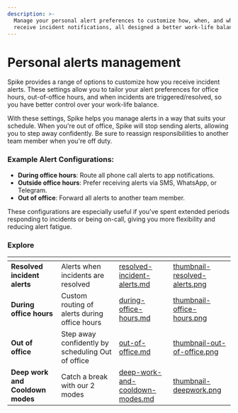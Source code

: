 ```yaml
---
description: >-
  Manage your personal alert preferences to customize how, when, and where you
  receive incident notifications, all designed a better work-life balance.
---
```


# Personal alerts management

Spike provides a range of options to customize how you receive incident alerts. These settings allow you to tailor your alert preferences for office hours, out-of-office hours, and when incidents are triggered/resolved, so you have better control over your work-life balance.

With these settings, Spike helps you manage alerts in a way that suits your schedule. When you're out of office, Spike will stop sending alerts, allowing you to step away confidently. Be sure to reassign responsibilities to another team member when you're off duty.

### Example Alert Configurations:

* **During office hours**: Route all phone call alerts to app notifications.
* **Outside office hours**: Prefer receiving alerts via SMS, WhatsApp, or Telegram.
* **Out of office**: Forward all alerts to another team member.

These configurations are especially useful if you've spent extended periods responding to incidents or being on-call, giving you more flexibility and reducing alert fatigue.

### Explore

<table data-card-size="large" data-view="cards" data-full-width="false"><thead><tr><th></th><th></th><th data-hidden data-card-target data-type="content-ref"></th><th data-hidden data-card-cover data-type="files"></th></tr></thead><tbody><tr><td><strong>Resolved incident alerts</strong></td><td>Alerts when incidents are resolved</td><td><a href="resolved-incident-alerts.md">resolved-incident-alerts.md</a></td><td><a href="../../.gitbook/assets/personal-alerts-management/thumbnail-resolved-alerts.png">thumbnail-resolved-alerts.png</a></td></tr><tr><td><strong>During office hours</strong></td><td>Custom routing of alerts during office hours</td><td><a href="during-office-hours.md">during-office-hours.md</a></td><td><a href="../../.gitbook/assets/personal-alerts-management/thumbnail-office-hours.png">thumbnail-office-hours.png</a></td></tr><tr><td><strong>Out of office</strong></td><td>Step away confidently by scheduling Out of office</td><td><a href="out-of-office.md">out-of-office.md</a></td><td><a href="../../.gitbook/assets/personal-alerts-management/thumbnail-out-of-office.png">thumbnail-out-of-office.png</a></td></tr><tr><td><strong>Deep work and Cooldown modes</strong></td><td>Catch a break with our 2 modes</td><td><a href="deep-work-and-cooldown-modes.md">deep-work-and-cooldown-modes.md</a></td><td><a href="../../.gitbook/assets/personal-alerts-management/thumbnail-deepwork.png">thumbnail-deepwork.png</a></td></tr></tbody></table>
